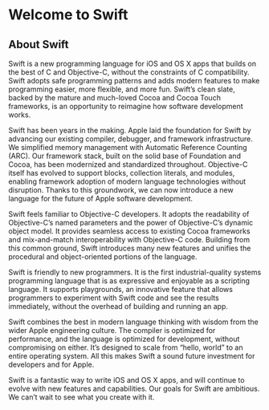# Welcome to Swift

About Swift 
-----------

Swift is a new programming language for iOS and OS X apps that builds on
the best of C and Objective-C, without the constraints of C
compatibility. Swift adopts safe programming patterns and adds modern
features to make programming easier, more flexible, and more fun.
Swift’s clean slate, backed by the mature and much-loved Cocoa and Cocoa
Touch frameworks, is an opportunity to reimagine how software
development works.

Swift has been years in the making. Apple laid the foundation for Swift
by advancing our existing compiler, debugger, and framework
infrastructure. We simplified memory management with Automatic Reference
Counting (ARC). Our framework stack, built on the solid base of
Foundation and Cocoa, has been modernized and standardized throughout.
Objective-C itself has evolved to support blocks, collection literals,
and modules, enabling framework adoption of modern language technologies
without disruption. Thanks to this groundwork, we can now introduce a
new language for the future of Apple software development.

Swift feels familiar to Objective-C developers. It adopts the
readability of Objective-C’s named parameters and the power of
Objective-C’s dynamic object model. It provides seamless access to
existing Cocoa frameworks and mix-and-match interoperability with
Objective-C code. Building from this common ground, Swift introduces
many new features and unifies the procedural and object-oriented
portions of the language.

Swift is friendly to new programmers. It is the first industrial-quality
systems programming language that is as expressive and enjoyable as a
scripting language. It supports playgrounds, an innovative feature that
allows programmers to experiment with Swift code and see the results
immediately, without the overhead of building and running an app.

Swift combines the best in modern language thinking with wisdom from the
wider Apple engineering culture. The compiler is optimized for
performance, and the language is optimized for development, without
compromising on either. It’s designed to scale from “hello, world” to an
entire operating system. All this makes Swift a sound future investment
for developers and for Apple.

Swift is a fantastic way to write iOS and OS X apps, and will continue
to evolve with new features and capabilities. Our goals for Swift are
ambitious. We can’t wait to see what you create with it.
